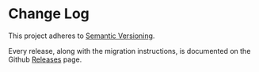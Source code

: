 # Change Log

This project adheres to [Semantic Versioning](http://semver.org/).

Every release, along with the migration instructions, is documented on the
Github [Releases](https://github.com/hehehai/react-ez-snippets/releases) page.
